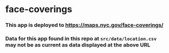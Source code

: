 # face-coverings

### This app is deployed to https://maps.nyc.gov/face-coverings/

### Data for this app found in this repo at `src/data/location.csv` may not be as current as data displayed at the above URL


